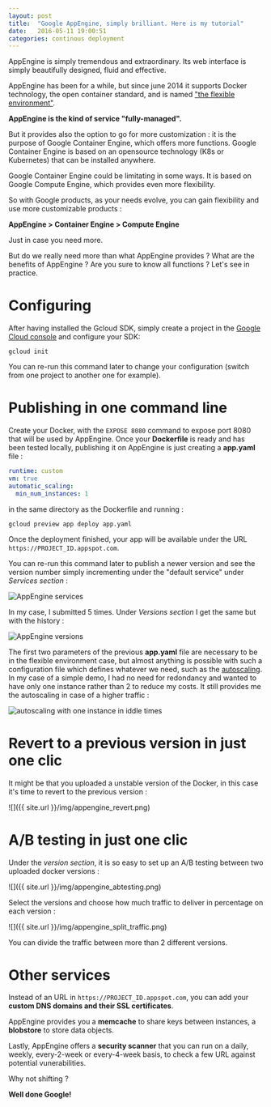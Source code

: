 ```yaml
---
layout: post
title:  "Google AppEngine, simply brilliant. Here is my tutorial"
date:   2016-05-11 19:00:51
categories: continous deployment
---
```


AppEngine is simply tremendous and extraordinary. Its web interface is simply beautifully designed, fluid and effective.

AppEngine has been for a while, but since june 2014 it supports Docker technology, the open container standard, and is named ["the flexible environment"](https://cloud.google.com/appengine/docs/flexible/custom-runtimes/).

**AppEngine is the kind of service "fully-managed".**

But it provides also the option to go for more customization : it is the purpose of Google Container Engine, which offers more functions. Google Container Engine is based on an opensource technology (K8s or Kubernetes) that can be installed anywhere.

Google Container Engine could be limitating in some ways. It is based on Google Compute Engine, which provides even more flexibility.

So with Google products, as your needs evolve, you can gain flexibility and use more customizable products :

**AppEngine > Container Engine > Compute Engine**

Just in case you need more.

But do we really need more than what AppEngine provides ? What are the benefits of AppEngine ? Are you sure to know all functions ? Let's see in practice.


# Configuring

After having installed the Gcloud SDK, simply create a project in the [Google Cloud console](https://console.cloud.google.com) and configure your SDK:

    gcloud init

You can re-run this command later to change your configuration (switch from one project to another one for example).

# Publishing in one command line

Create your Docker, with the `EXPOSE 8080` command to expose port 8080 that will be used by AppEngine. Once your **Dockerfile** is ready and has been tested locally, publishing it on AppEngine is just creating a **app.yaml** file :

```yaml
runtime: custom
vm: true
automatic_scaling:
  min_num_instances: 1
```

in the same directory as the Dockerfile and running :

    gcloud preview app deploy app.yaml

Once the deployment finished, your app will be available under the URL `https://PROJECT_ID.appspot.com`.

You can re-run this command later to publish a newer version and see the version number simply incrementing under the "default service" under *Services section* :

![AppEngine services]({{site.url}}/img/appengine_versions.png)

In my case, I submitted 5 times. Under *Versions section* I get the same but with the history :

![AppEngine versions]({{site.url}}/img/appengine_versions.png)


The first two parameters of the previous **app.yaml** file are necessary to be in the flexible environment case, but almost anything is possible with such a configuration file which defines whatever we need, such as the [autoscaling](https://cloud.google.com/appengine/docs/python/config/appref#scaling_elements). In my case of a simple demo, I had no need for redondancy and wanted to have only one instance rather than 2 to reduce my costs. It still provides me the autoscaling in case of a higher traffic :

![autoscaling with one instance in iddle times]({{site.url}}/img/appengine_instances.png)

# Revert to a previous version in just one clic

It might be that you uploaded a unstable version of the Docker, in this case it's time to revert to the previous version :

![]({{ site.url }}/img/appengine_revert.png)

# A/B testing in just one clic

Under the *version section*, it is so easy to set up an A/B testing between two uploaded docker versions :

![]({{ site.url }}/img/appengine_abtesting.png)

Select the versions and choose how much traffic to deliver in percentage on each version :

![]({{ site.url }}/img/appengine_split_traffic.png)

You can divide the traffic between more than 2 different versions.

# Other services

Instead of an URL in `https://PROJECT_ID.appspot.com`, you can add your **custom DNS domains and their SSL certificates**.

AppEngine provides you a **memcache** to share keys between instances, a **blobstore** to store data objects.

Lastly, AppEngine offers a **security scanner** that you can run on a daily, weekly, every-2-week or every-4-week basis, to check a few URL against potential vunerabilities.

Why not shifting ?


**Well done Google!**
